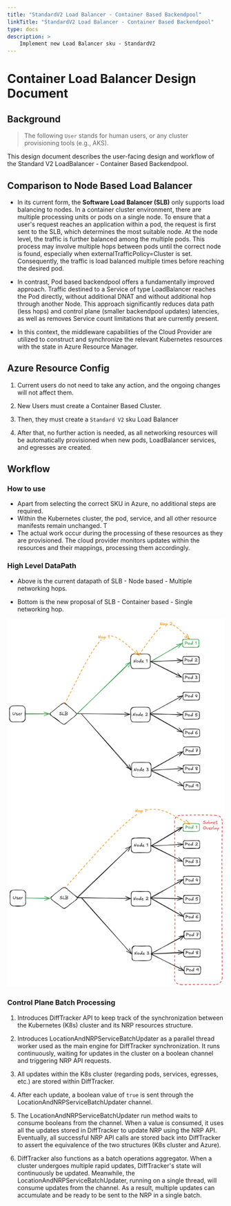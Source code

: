 ```yaml
---
title: "StandardV2 Load Balancer - Container Based Backendpool"
linkTitle: "StandardV2 Load Balancer - Container Based Backendpool"
type: docs
description: >
    Implement new Load Balancer sku - StandardV2
---
```


# Container Load Balancer Design Document

## Background

> The following `User` stands for human users, or any cluster provisioning tools (e.g., AKS).

This design document describes the user-facing design and workflow of the Standard V2 LoadBalancer - Container Based Backendpool.

## Comparison to Node Based Load Balancer

- In its current form, the **Software Load Balancer (SLB)** only supports load balancing to nodes. In a container cluster environment, there are multiple processing units or pods on a single node. To ensure that a user's request reaches an application within a pod, the request is first sent to the SLB, which determines the most suitable node. At the node level, the traffic is further balanced among the multiple pods. This process may involve multiple hops between pods until the correct node is found, especially when externalTrafficPolicy=Cluster is set. Consequently, the traffic is load balanced multiple times before reaching the desired pod.

- In contrast, Pod based backendpool offers a fundamentally improved approach. Traffic destined to a Service of type LoadBalancer reaches the Pod directly, without additional DNAT and without additional hop through another Node. This approach significantly reduces data path (less hops) and control plane (smaller backendpool updates) latencies, as well as removes Service count limitations that are currently present. 
- In this context, the middleware capabilities of the Cloud Provider are utilized to construct and synchronize the relevant Kubernetes resources with the state in Azure Resource Manager.

## Azure Resource Config

1. Current users do not need to take any action, and the ongoing changes will not affect them.

2. New Users must create a Container Based Cluster.

3. Then, they must create a `Standard V2` sku Load Balancer

4. After that, no further action is needed, as all networking resources will be automatically provisioned when new pods, LoadBalancer services, and egresses are created.

## Workflow

### How to use

- Apart from selecting the correct SKU in Azure, no additional steps are required.
- Within the Kubernetes cluster, the pod, service, and all other resource manifests remain unchanged. T
- The actual work occur during the processing of these resources as they are provisioned. The cloud provider monitors updates within the resources and their mappings, processing them accordingly.

### High Level DataPath

- Above is the current datapath of SLB - Node based - Multiple networking hops.

- Bottom is the new proposal of SLB - Container based - Single networking hop.

![SLB-CLB-DATAPATH](./slb-clb-datapath.png)

### Control Plane Batch Processing

1. Introduces DiffTracker API to keep track of the synchronization between the Kubernetes (K8s) cluster and its NRP resources structure.

2. Introduces LocationAndNRPServiceBatchUpdater as a parallel thread worker used as the main engine for DiffTracker synchronization. It runs continuously, waiting for updates in the cluster on a boolean channel and triggering NRP API requests.

3. All updates within the K8s cluster (regarding pods, services, egresses, etc.) are stored within DiffTracker.

4. After each update, a boolean value of `true` is sent through the LocationAndNRPServiceBatchUpdater channel.

5. The LocationAndNRPServiceBatchUpdater run method waits to consume booleans from the channel. When a value is consumed, it uses all the updates stored in DiffTracker to update NRP using the NRP API. Eventually, all successful NRP API calls are stored back into DiffTracker to assert the equivalence of the two structures (K8s cluster and Azure).

6. DiffTracker also functions as a batch operations aggregator. When a cluster undergoes multiple rapid updates, DiffTracker's state will continuously be updated. Meanwhile, the LocationAndNRPServiceBatchUpdater, running on a single thread, will consume updates from the channel. As a result, multiple updates can accumulate and be ready to be sent to the NRP in a single batch.


